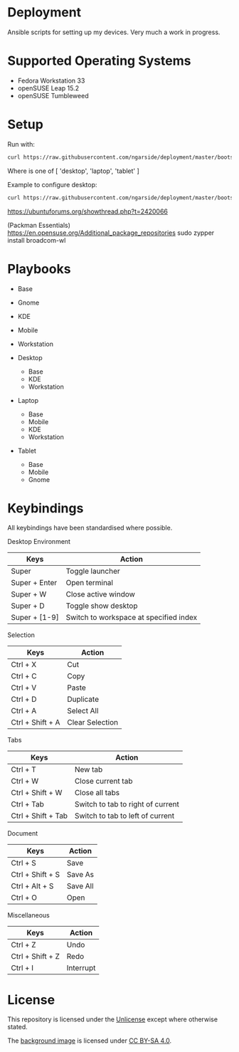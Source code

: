 # Deployment

Ansible scripts for setting up my devices. Very much a work in progress.

# Supported Operating Systems

- Fedora Workstation 33
- openSUSE Leap 15.2
- openSUSE Tumbleweed

# Setup

Run with:

```sh
curl https://raw.githubusercontent.com/ngarside/deployment/master/bootstrappers/unix.sh | sudo bash -s <system>
```

Where <system> is one of [ 'desktop', 'laptop', 'tablet' ]

Example to configure desktop:

```sh
curl https://raw.githubusercontent.com/ngarside/deployment/master/bootstrappers/unix.sh | sudo bash -s desktop
```

https://ubuntuforums.org/showthread.php?t=2420066

(Packman Essentials)
https://en.opensuse.org/Additional_package_repositories
sudo zypper install broadcom-wl

# Playbooks

- Base
- Gnome
- KDE
- Mobile
- Workstation

- Desktop
	- Base
	- KDE
	- Workstation
- Laptop
	- Base
	- Mobile
	- KDE
	- Workstation
- Tablet
	- Base
	- Mobile
	- Gnome

# Keybindings

All keybindings have been standardised where possible.

Desktop Environment

| Keys | Action |
|-|-|
| Super | Toggle launcher |
| Super + Enter | Open terminal |
| Super + W | Close active window |
| Super + D | Toggle show desktop |
| Super + [1-9] | Switch to workspace at specified index |

Selection

| Keys | Action |
|-|-|
| Ctrl + X | Cut |
| Ctrl + C | Copy |
| Ctrl + V | Paste |
| Ctrl + D | Duplicate |
| Ctrl + A | Select All |
| Ctrl + Shift + A | Clear Selection |

Tabs

| Keys | Action |
|-|-|
| Ctrl + T | New tab |
| Ctrl + W | Close current tab |
| Ctrl + Shift + W | Close all tabs |
| Ctrl + Tab | Switch to tab to right of current |
| Ctrl + Shift + Tab | Switch to tab to left of current |

Document

| Keys | Action |
|-|-|
| Ctrl + S | Save |
| Ctrl + Shift + S | Save As |
| Ctrl + Alt + S | Save All |
| Ctrl + O | Open |

Miscellaneous

| Keys | Action |
|-|-|
| Ctrl + Z | Undo |
| Ctrl + Shift + Z | Redo |
| Ctrl + I | Interrupt |

# License

This repository is licensed under the [Unlicense](license.md) except where otherwise stated.

The [background image](roles/background/files/background.png) is licensed under [CC BY-SA 4.0](https://creativecommons.org/licenses/by-sa/4.0/).